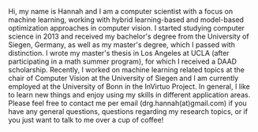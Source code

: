 <!-- Write your biography here. Tell the world about yourself. Link to your favorite [subreddit](http://reddit.com). You can put a picture in, too. The code is already in, just name your picture `prof_pic.jpg` and put it in the `img/` folder.

Put your address / P.O. box / other info right below your picture. You can also disable any these elements by editing `profile` property of the YAML header of your `_pages/about.md`. Edit `_bibliography/papers.bib` and Jekyll will render your [publications page](/al-folio/publications/) automatically.

Link to your social media connections, too. This theme is set up to use [Font Awesome icons](https://fontawesome.com/) and [Academicons](https://jpswalsh.github.io/academicons/), like the ones below. Add your Facebook, Twitter, LinkedIn, Google Scholar, or just disable all of them. -->


Hi, my name is Hannah and I am a computer scientist with a focus on machine learning, working with hybrid learning-based and model-based optimization approaches in computer vision. I started studying computer science in 2013 and received my bachelor's degree from the University of Siegen, Germany, as well as my master's degree, which I passed with distinction. I wrote my master's thesis in Los Angeles at UCLA (after participating in a math summer program), for which I received a DAAD scholarship. Recently, I worked on machine learning related topics at the chair of Computer Vision at the University of Siegen and I am currently employed at the University of Bonn in the InVirtuo Project. In general, I like to learn new things and enjoy using my skills in different application areas. Please feel free to contact me per email (drg.hannah(at)gmail.com) if you have any general questions, questions regarding my research topics, or if you just want to talk to me over a cup of coffee! 